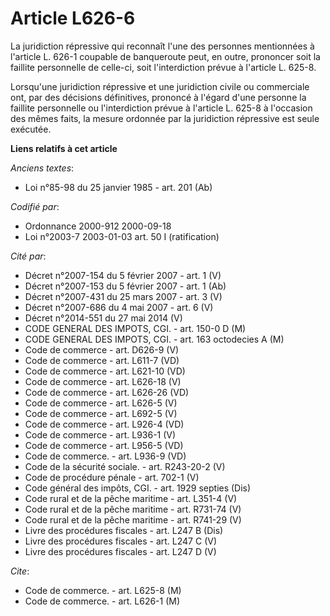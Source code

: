 # Article L626-6

La juridiction répressive qui reconnaît l'une des personnes mentionnées à l'article L. 626-1 coupable de banqueroute peut, en
outre, prononcer soit la faillite personnelle de celle-ci, soit l'interdiction prévue à l'article L. 625-8.

Lorsqu'une juridiction répressive et une juridiction civile ou commerciale ont, par des décisions définitives, prononcé à
l'égard d'une personne la faillite personnelle ou l'interdiction prévue à l'article L. 625-8 à l'occasion des mêmes faits, la
mesure ordonnée par la juridiction répressive est seule exécutée.

**Liens relatifs à cet article**

_Anciens textes_:

  - Loi n°85-98 du 25 janvier 1985 - art. 201 (Ab)

_Codifié par_:

  - Ordonnance 2000-912 2000-09-18
  - Loi n°2003-7 2003-01-03 art. 50 I (ratification)

_Cité par_:

  - Décret  n°2007-154 du 5 février 2007 - art. 1 (V)
  - Décret n°2007-153 du 5 février 2007 - art. 1 (Ab)
  - Décret n°2007-431 du 25 mars 2007 - art. 3 (V)
  - Décret n°2007-686 du 4 mai 2007 - art. 6 (V)
  - Décret n°2014-551 du 27 mai 2014 (V)
  - CODE GENERAL DES IMPOTS, CGI. - art. 150-0 D (M)
  - CODE GENERAL DES IMPOTS, CGI. - art. 163 octodecies A (M)
  - Code de commerce - art. D626-9 (V)
  - Code de commerce - art. L611-7 (VD)
  - Code de commerce - art. L621-10 (VD)
  - Code de commerce - art. L626-18 (V)
  - Code de commerce - art. L626-26 (VD)
  - Code de commerce - art. L626-5 (V)
  - Code de commerce - art. L692-5 (V)
  - Code de commerce - art. L926-4 (VD)
  - Code de commerce - art. L936-1 (V)
  - Code de commerce - art. L956-5 (VD)
  - Code de commerce. - art. L936-9 (VD)
  - Code de la sécurité sociale. - art. R243-20-2 (V)
  - Code de procédure pénale - art. 702-1 (V)
  - Code général des impôts, CGI. - art. 1929 septies (Dis)
  - Code rural et de la pêche maritime - art. L351-4 (V)
  - Code rural et de la pêche maritime - art. R731-74 (V)
  - Code rural et de la pêche maritime - art. R741-29 (V)
  - Livre des procédures fiscales - art. L247 B (Dis)
  - Livre des procédures fiscales - art. L247 C (V)
  - Livre des procédures fiscales - art. L247 D (V)

_Cite_:

  - Code de commerce. - art. L625-8 (M)
  - Code de commerce. - art. L626-1 (M)
